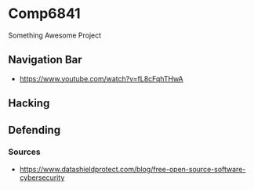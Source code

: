 # Comp6841

Something Awesome Project

## Navigation Bar

- https://www.youtube.com/watch?v=fL8cFqhTHwA

## Hacking

## Defending

### Sources

- https://www.datashieldprotect.com/blog/free-open-source-software-cybersecurity

